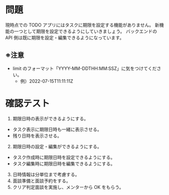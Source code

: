 # 問題

現時点での TODO アプリにはタスクに期限を設定する機能がありません。
新機能の一つとして期限を設定できるようにしていきましょう。
バックエンドの API 側は既に期限を設定・編集できるようになっています。

## ※注意
- limit のフォーマット「YYYY-MM-DDTHH:MM:SSZ」に気をつけてください。
  - 例）2022-07-15T11:11:11Z

# 確認テスト
1. 期限日時の表示ができるようにする。
  - タスク表示に期限日時も一緒に表示させる。
  - 残り日時を表示させる。
2. 期限日時の設定・編集ができるようにする。
  - タスク作成時に期限日時を設定できるようにする。
  - タスク編集時に期限日時を編集できるようにする。
3. 日時情報は分単位まで考慮する。
4. 面談準備と面談予約をする。
5. クリア判定面談を実施し、メンターから OK をもらう。
